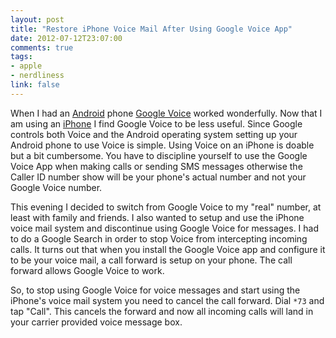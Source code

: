 ```yaml
---
layout: post
title: "Restore iPhone Voice Mail After Using Google Voice App"
date: 2012-07-12T23:07:00
comments: true
tags:
- apple
- nerdliness
link: false
---
```

When I had an [Android](http://android.com "Android") phone [Google Voice](http://google.com/voice "Google Voice") worked wonderfully. Now that I am using an [iPhone](http://apple.com/iPhone "iPhone") I find Google Voice to be less useful. Since Google controls both Voice and the Android operating system setting up your Android phone to use Voice is simple. Using Voice on an iPhone is doable but a bit cumbersome. You have to discipline yourself to use the Google Voice App when making calls or sending SMS messages otherwise the Caller ID number show will be your phone's actual number and not your Google Voice number.

This evening I decided to switch from Google Voice to my "real" number, at least with family and friends. I also wanted to setup and use the iPhone voice mail system and discontinue using Google Voice for messages. I had to do a Google Search in order to stop Voice from intercepting incoming calls. It turns out that when you install the Google Voice app and configure it to be your voice mail, a call forward is setup on your phone. The call forward allows Google Voice to work.

So, to stop using Google Voice for voice messages and start using the iPhone's voice mail system you need to cancel the call forward. Dial `*73` and tap "Call". This cancels the forward and now all incoming calls will land in your carrier provided voice message box.

